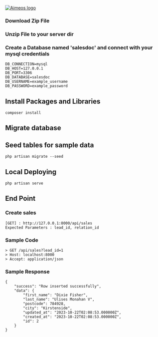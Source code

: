<a href="https://aimeos.org/">
    <img src="https://cdn.nationalevacaturebank.nl/vacature/logo/d09b2305-db4b-4eb5-8e8d-e7d05e2956b9/1000x1000" alt="Aimeos logo" title="Aimeos"/>
</a>

### Download Zip File

### Unzip File to your server dir

### Create a Database named 'salesdoc' and connect with your mysql credentials

```
DB_CONNECTION=mysql
DB_HOST=127.0.0.1
DB_PORT=3306
DB_DATABASE=salesdoc
DB_USERNAME=example_username
DB_PASSWORD=example_password
```

## Install Packages and Libraries

```
composer install
```

## Migrate database
## Seed tables for sample data
```
php artisan migrate --seed
```

## Local Deploying
```
php artisan serve
```
## End Point

### Create sales
```
[GET] : http://127.0.0.1:8000/api/sales
Expected Parameters : lead_id, relation_id
```

### Sample Code

    > GET /api/sales?lead_id=1
    > Host: localhost:8000
    > Accept: application/json

### Sample Response

    {
        "success": "Row inserted successfully",
        "data": {
            "first_name": "Dixie Fisher",
            "last_name": "Ulises Monahan V",
            "postcode": 784928,
            "city": "Kirstenside",
            "updated_at": "2023-10-22T02:08:53.000000Z",
            "created_at": "2023-10-22T02:08:53.000000Z",
            "id": 2
        }
    }